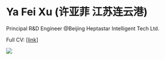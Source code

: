 # Ya Fei Xu (许亚菲 江苏连云港)

Principal R&D Engineer @Beijing Heptastar Intelligent Tech Ltd.


Full CV: [[link](https://cv-xuyafei-v141000.pages.dev/)]



[![](//clustrmaps.com/map_v2.png?cl=0e1633&w=a&t=tt&d=ZEyQFXd6AhKiGuXzWw5CacldY3nE2Ujiv4HO4zmwEmQ&co=0b4975&ct=cdd4d9)](https://clustrmaps.com/site/19ncd)










